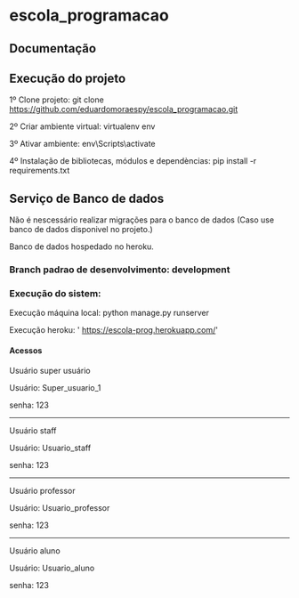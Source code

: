 # escola_programacao

## Documentação


## Execução do projeto

1º Clone projeto: git clone https://github.com/eduardomoraespy/escola_programacao.git

2º Criar ambiente virtual: virtualenv env 

3º Ativar ambiente: env\Scripts\activate

4º Instalação de bibliotecas, módulos e dependèncias: pip install -r requirements.txt


## Serviço de Banco de dados

Não é nescessário realizar migrações para o banco de dados (Caso use banco de dados disponivel no projeto.)

Banco de dados hospedado no heroku.


### Branch padrao de desenvolvimento: development


### Execução do sistem:

Execução máquina local: python manage.py runserver

Execução heroku: ' https://escola-prog.herokuapp.com/'

#### Acessos


Usuário super usuário


Usuário: Super_usuario_1


senha: 123


------------------------------------------------------------------------------


Usuário staff


Usuário: Usuario_staff


senha: 123


-----------------------------------------------------------------------------------

Usuário professor


Usuário: Usuario_professor


senha: 123


------------------------------------------------------------------------------------


Usuário aluno


Usuário: Usuario_aluno


senha: 123



